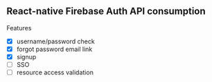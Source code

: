 ## React-native Firebase Auth API consumption

Features

- [x] username/password check
- [x] forgot password email link
- [x] signup
- [ ] SSO
- [ ] resource access validation
